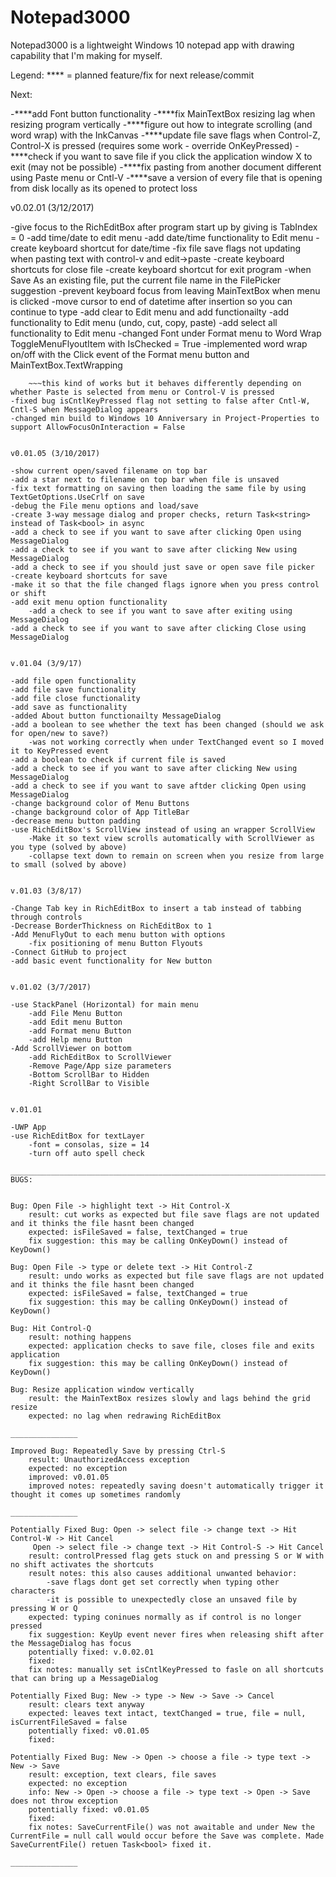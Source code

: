 # Notepad3000
Notepad3000 is a lightweight Windows 10 notepad app with drawing capability that I'm making for myself. 

Legend:
**** = planned feature/fix for next release/commit

Next:

-****add Font button functionality
-****fix MainTextBox resizing lag when resizing program vertically
-****figure out how to integrate scrolling (and word wrap) with the InkCanvas
-****update file save flags when Control-Z, Control-X is pressed (requires some work - override OnKeyPressed)
-****check if you want to save file if you click the application window X to exit (may not be possible)
-****fix pasting from another document different using Paste menu or Cntl-V
-****save a version of every file that is opening from disk locally as its opened to protect loss


v0.02.01 (3/12/2017)

-give focus to the RichEditBox after program start up by giving is TabIndex = 0
-add time/date to edit menu
	-add date/time functionality to Edit menu
	-create keyboard shortcut for date/time
-fix file save flags not updating when pasting text with control-v and edit->paste
-create keyboard shortcuts for close file
-create keyboard shortcut for exit program
-when Save As an existing file, put the current file name in the FilePicker suggestion
-prevent keyboard focus from leaving MainTextBox when menu is clicked
-move cursor to end of datetime after insertion so you can continue to type
-add clear to Edit menu and add functionailty
-add functionality to Edit menu (undo, cut, copy, paste) 
-add select all functionality to Edit menu
-changed Font under Format menu to Word Wrap ToggleMenuFlyoutItem with IsChecked = True
-implemented word wrap on/off with the Click event of the Format menu button and MainTextBox.TextWrapping
~~~when pasting from outside the program convert all text to the same font, size and color using Paste event
	~~~this kind of works but it behaves differently depending on whether Paste is selected from menu or Control-V is pressed
-fixed bug isCntlKeyPressed flag not setting to false after Cntl-W, Cntl-S when MessageDialog appears
-changed min build to Windows 10 Anniversary in Project-Properties to support AllowFocusOnInteraction = False


v0.01.05 (3/10/2017)

-show current open/saved filename on top bar
-add a star next to filename on top bar when file is unsaved
-fix text formatting on saving then loading the same file by using TextGetOptions.UseCrlf on save
-debug the File menu options and load/save
-create 3-way message dialog and proper checks, return Task<string> instead of Task<bool> in async
-add a check to see if you want to save after clicking Open using MessageDialog
-add a check to see if you want to save after clicking New using MessageDialog
-add a check to see if you should just save or open save file picker
-create keyboard shortcuts for save
-make it so that the file changed flags ignore when you press control or shift
-add exit menu option functionality
	-add a check to see if you want to save after exiting using MessageDialog
-add a check to see if you want to save after clicking Close using MessageDialog


v.01.04 (3/9/17)

-add file open functionality
-add file save functionality
-add file close functionality
-add save as functionality
-added About button functionailty MessageDialog
-add a boolean to see whether the text has been changed (should we ask for open/new to save?)
	-was not working correctly when under TextChanged event so I moved it to KeyPressed event
-add a boolean to check if current file is saved
-add a check to see if you want to save after clicking New using MessageDialog
-add a check to see if you want to save aftder clicking Open using MessageDialog
-change background color of Menu Buttons
-change background color of App TitleBar
-decrease menu button padding
-use RichEditBox's ScrollView instead of using an wrapper ScrollView
	-Make it so text view scrolls automatically with ScrollViewer as you type (solved by above)
	-collapse text down to remain on screen when you resize from large to small (solved by above)


v.01.03 (3/8/17)

-Change Tab key in RichEditBox to insert a tab instead of tabbing through controls
-Decrease BorderThickness on RichEditBox to 1
-Add MenuFlyOut to each menu button with options
	-fix positioning of menu Button Flyouts
-Connect GitHub to project
-add basic event functionality for New button


v.01.02 (3/7/2017)

-use StackPanel (Horizontal) for main menu
	-add File Menu Button
	-add Edit menu Button
	-add Format menu Button
	-add Help menu Button
-Add ScrollViewer on bottom
	-add RichEditBox to ScrollViewer
	-Remove Page/App size parameters
	-Bottom ScrollBar to Hidden
	-Right ScrollBar to Visible


v.01.01

-UWP App
-use RichEditBox for textLayer
	-font = consolas, size = 14
	-turn off auto spell check

_________________________________________________________________________________________________
BUGS:


Bug: Open File -> highlight text -> Hit Control-X
	result: cut works as expected but file save flags are not updated and it thinks the file hasnt been changed
	expected: isFileSaved = false, textChanged = true
	fix suggestion: this may be calling OnKeyDown() instead of KeyDown()

Bug: Open File -> type or delete text -> Hit Control-Z
	result: undo works as expected but file save flags are not updated and it thinks the file hasnt been changed
	expected: isFileSaved = false, textChanged = true
	fix suggestion: this may be calling OnKeyDown() instead of KeyDown()

Bug: Hit Control-Q
	result: nothing happens
	expected: application checks to save file, closes file and exits application
	fix suggestion: this may be calling OnKeyDown() instead of KeyDown()

Bug: Resize application window vertically
	result: the MainTextBox resizes slowly and lags behind the grid resize
	expected: no lag when redrawing RichEditBox

_______________

Improved Bug: Repeatedly Save by pressing Ctrl-S
	result: UnauthorizedAccess exception
	expected: no exception
	improved: v0.01.05
	improved notes: repeatedly saving doesn't automatically trigger it thought it comes up sometimes randomly

_______________

Potentially Fixed Bug: Open -> select file -> change text -> Hit Control-W -> Hit Cancel
     Open -> select file -> change text -> Hit Control-S -> Hit Cancel
	result: controlPressed flag gets stuck on and pressing S or W with no shift activates the shortcuts
	result notes: this also causes additional unwanted behavior:
		-save flags dont get set correctly when typing other characters
		-it is possible to unexpectedly close an unsaved file by pressing W or Q
	expected: typing coninues normally as if control is no longer pressed
	fix suggestion: KeyUp event never fires when releasing shift after the MessageDialog has focus
	potentially fixed: v.0.02.01
	fixed:
	fix notes: manually set isCntlKeyPressed to fasle on all shortcuts that can bring up a MessageDialog

Potentially Fixed Bug: New -> type -> New -> Save -> Cancel
	result: clears text anyway
	expected: leaves text intact, textChanged = true, file = null, isCurrentFileSaved = false
	potentially fixed: v0.01.05
	fixed: 

Potentially Fixed Bug: New -> Open -> choose a file -> type text -> New -> Save
	result: exception, text clears, file saves
	expected: no exception
	info: New -> Open -> choose a file -> type text -> Open -> Save does not throw exception
	potentially fixed: v0.01.05 
	fixed:
	fix notes: SaveCurrentFile() was not awaitable and under New the CurrentFile = null call would occur before the Save was complete. Made SaveCurrentFile() retuen Task<bool> fixed it.

_______________
